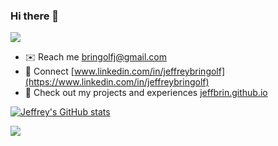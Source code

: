 ### Hi there 👋
![](IMG_5262.HEIC)

- ✉️ Reach me [bringolfj@gmail.com](mailto:bringolfj@gmail.com)
- 🤝 Connect [www.linkedin.com/in/jeffreybringolf](https://www.linkedin.com/in/jeffreybringolf)
- 💼 Check out my projects and experiences [jeffbrin.github.io](https://jeffbrin.github.io)

[![Jeffrey's GitHub stats](https://github-readme-stats.vercel.app/api?username=jeffbrin)](https://github.com/anuraghazra/github-readme-stats)

<!--
**jeffbrin/jeffbrin** is a ✨ _special_ ✨ repository because its `README.md` (this file) appears on your GitHub profile.

Here are some ideas to get you started:

- 🔭 I’m currently working on ...
- 🌱 I’m currently learning ...
- 👯 I’m looking to collaborate on ...
- 🤔 I’m looking for help with ...
- 💬 Ask me about ...
- 📫 How to reach me: ...
- 😄 Pronouns: ...
- ⚡ Fun fact: ...
-->

![](https://komarev.com/ghpvc/?username=jeffbrin)
